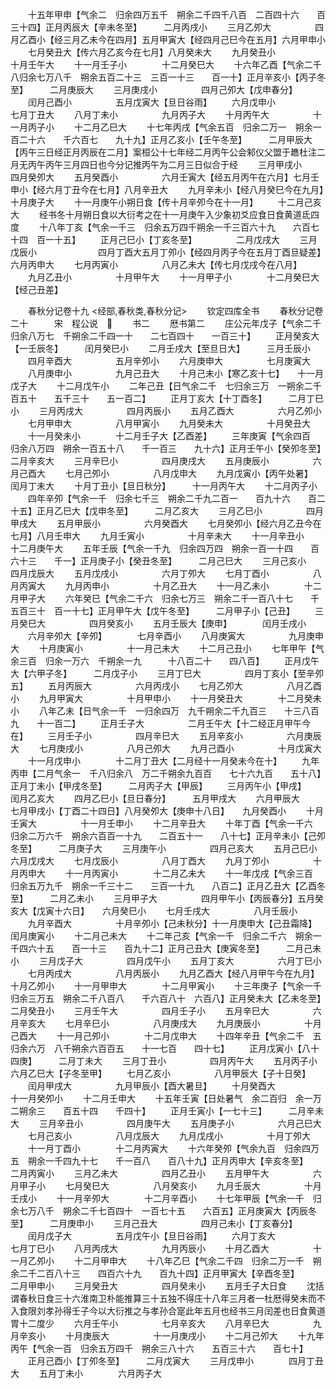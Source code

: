 <!-- { "loadSidebar": true } -->
　　十五年甲申【气余二　归余四万五千　朔余二千四千八百　二百四十六　　百三十四】正月丙辰大【辛未冬至】　　　二月丙戌小
　　三月乙夘大　　　　　四月乙酉小【经三月乙未今在四月】五月甲寅大【经四月己巳今在五月】六月甲申小
　　七月癸丑大【传六月乙亥今在七月】八月癸未大
　　九月癸丑小　　　　　十月壬午大
　　十一月壬子小　　　　十二月癸巳大
　　十六年乙酉【气余二千八归余七万八千　朔余五百二十三　三百一十三　　百一十】正月辛亥小【丙子冬至】　　　二月庚辰大
　　三月庚戌小　　　　　四月己夘大【戊申春分】
　　闰月己酉小　　　　　五月戊寅大【旦日谷雨】
　　六月戊申小　　　　　七月丁丑大
　　八月丁未小　　　　　九月丙子大
　　十月丙午大　　　　　十一月丙子小
　　十二月乙巳大
　　十七年丙戌【气余五百　归余二万一　朔余一百二十六　　千六百七　　九十九】正月乙亥小【壬午冬至】　　　二月甲辰大【丙午三日经正月丙辰在二月】案桓公十七年经二月丙午公会邾仪父盟于趭杜注二月无丙午丙午三月四日也今分记推丙午为二月三日似合于经
　　三月甲戌小　　　　　四月癸夘大
　　五月癸酉小　　　　　六月壬寅大【经五月丙午在六月】七月壬申小【经六月丁丑今在七月】八月辛丑大
　　九月辛未小【经八月癸巳今在九月】十月庚子大
　　十一月庚午小朔日食【传十月辛夘今在十一月】
　　十二月己亥大
　　经书冬十月朔日食以大衍考之在十一月庚午入少象初爻应食日食黄道氐四度
　　十八年丁亥【气余一千三　归余五万四千朔余一千三百六十九　　六百七十四　百一十五】
　　正月己巳小【丁亥冬至】　　　　　二月戊戌大
　　三月戊辰小　　　　　　　四月丁酉大五月丁夘小【经四月丙子今在五月丁酉旦疑差】六月丙申大
　　七月丙寅小　　　　　八月乙未大【传七月戊戌今在八月】
　　九月乙丑小　　　　　十月甲午大
　　十一月甲子小　　　　十二月癸巳大【经己丑差】

　　春秋分记卷十九
<经部,春秋类,春秋分记>
　　钦定四库全书
　　春秋分记卷二十　　　宋　程公说　
　　书二
　　厯书第二
　　庄公元年戊子【气余二千　归余八万七　千朔余二千四一十　　二七百四十　　一百三十】
　　正月癸亥大【一壬辰冬】　　　闰月癸巳小
　　二月壬戌大【至旦日大】　　　三月壬辰小
　　四月辛酉大　　　　　五月辛夘小
　　六月庚申大　　　　　七月庚寅大
　　八月庚申小　　　　　九月己丑大
　　十月己未小【寒乙亥十七】　　十一月戊子大
　　十二月戊午小
　　二年己丑【日气余二千　七归余三万　一朔余二千百五十　　五千三十　　五一百二】
　　正月丁亥大【十丁酉冬】　　　二月丁巳小
　　三月丙戌大　　　　　四月丙辰小
　　五月乙酉大　　　　　六月乙夘小
　　七月甲申大　　　　　八月甲寅小
　　九月癸未大　　　　　十月癸丑大
　　十一月癸未小　　　　十二月壬子大【乙酉差】
　　三年庚寅【气余四百　归余八万四　朔余一百五十八　　千一百三　　九十六】正月壬午小【癸夘冬至】　　　二月辛亥大
　　三月辛巳小　　　　　四月庚戌大
　　五月庚辰小　　　　　六月己酉大
　　七月己夘小　　　　　八月戊申大
　　九月戊寅小【丙午处暑】　　　闰月丁未大
　　十月丁丑小【旦日秋分】　　　十一月丙午大
　　十二月丙子小
　　四年辛夘【气余一千　归余七千三　朔余二千九二百一　　百九十六　　百二十五】正月乙巳大【戊申冬至】　　　二月乙亥大
　　三月乙巳小　　　　　四月甲戌大
　　五月甲辰小　　　　　六月癸酉大
　　七月癸夘小【经六月乙丑今在七月】八月壬申大
　　九月壬寅小　　　　　十月辛未大
　　十一月辛丑小　　　　十二月庚午大
　　五年壬辰【气余一千九　归余四万四　朔余一百一十四　　百六十三　　千一】正月庚子小【癸丑冬至】　　　二月己巳大
　　三月己亥小　　　　　四月戊辰大
　　五月戊戌小　　　　　六月丁夘大
　　七月丁酉小　　　　　八月丙寅大
　　九月丙申小　　　　　十月乙丑大
　　十一月乙未小　　　　十二月甲子大
　　六年癸巳【气余二千六　归余七万三　朔余二千一百八十七　　千五百三十　百一十七】正月甲午大【戊午冬至】　　　二月甲子小【己丑】
　　三月癸巳大　　　　　四月癸亥小
　　五月壬辰大【庚申】　　　　闰月壬戌小
　　六月辛夘大【辛夘】　　　　七月辛酉小
　　八月庚寅大　　　　　九月庚申大
　　十月庚寅小　　　　　十一月己未大
　　十二月己丑小
　　七年甲午【气余三百　归余一万六　千朔余一九　　　十八百二十　　四八百】
　　正月戊午大【六甲子冬】　　　二月戊子小
　　三月丁巳大　　　　　四月丁亥小【至辛夘五】
　　五月丙辰大　　　　　六月丙戌小
　　七月乙夘大　　　　　八月乙酉小
　　九月甲寅大　　　　　十月甲申小
　　十一月癸丑大　　　　十二月癸未小
　　八年乙未【日气余一千　一归余四万　九千朔余二千九百三　　十三八百九　　十一百二】
　　正月壬子大　　　　　二月壬午大【十二经正月甲午今在】
　　三月壬子小　　　　　四月辛巳大
　　五月辛亥小　　　　　六月庚辰大
　　七月庚戌小　　　　　八月己夘大
　　九月己酉小　　　　　十月戊寅大
　　十一月戊申小　　　　十二月丁丑大【二月经十一月癸未今在十】
　　九年丙申【二月气余一　千八归余八　万二千朔余九百百　　七十六九百　　五十八】正月丁未小【甲戌冬至】　　　二月丙子大【甲辰】
　　三月丙午小【甲戌】　　　　闰月乙亥大
　　四月乙巳小【旦日春分】　　　五月甲戌大
　　六月甲辰大　　　　　七月甲戌小【丁酉二十四日】八月癸夘大【庚申十八日】　　九月癸酉小
　　十月壬寅大　　　　　十一月壬申小
　　十二月辛丑大
　　十年丁酉【气余一千六　归余二万六千　朔余六百百一十九　　二百五十一　　八十七】正月辛未小【己夘冬至】　　　二月庚子大
　　三月庚午小　　　　　四月己亥大
　　五月己巳小　　　　　六月戊戌大
　　七月戊辰小　　　　　八月丁酉大
　　九月丁夘小　　　　　十月丙申大
　　十一月丙寅小　　　　十二月乙未大
　　十一年戊戌【气余三百　归余五万九千　朔余一千三十二　　三百一十九　　八百二】正月乙丑大【乙酉冬至】　　　二月乙未小
　　三月甲子大　　　　　四月甲午小【丙辰春分】五月癸亥大【戊寅十六日】　　六月癸巳小
　　七月壬戌大　　　　　八月壬辰小
　　九月辛酉大　　　　　十月辛夘小【己未秋分】十一月庚申大【己丑霜降】　　闰月庚寅小
　　十二月己未大
　　十二年己亥【气余一千　归余二千六　朔余一千四六十五　　百一十三　　百九十二】正月己丑大【庚寅冬至】　　　二月己未小
　　三月戊子大　　　　　四月戊午小
　　五月丁亥大　　　　　六月丁巳小
　　七月丙戌大　　　　　八月丙辰小
　　九月乙酉大【经八月甲午今在九月】十月乙夘小
　　十一月甲申大　　　　十二月甲寅小
　　十三年庚子【气余一千　归余三万五　朔余二千八百八　　千六百八十　六百八】正月癸未大【乙未冬至】　　　二月癸丑小
　　三月壬午大　　　　　四月壬子小
　　五月辛巳大　　　　　六月辛亥大
　　七月辛巳小　　　　　八月庚戌大
　　九月庚辰小　　　　　十月己酉大
　　十一月己夘小　　　　十二月戊申大
　　十四年辛丑【气余二千　五归余六万　八千朔余六百百五　　十一七百　　四十七】
　　正月戊寅小【八十四庚】　　　二月丁未大
　　三月丁丑小　　　　　四月丙午大
　　五月丙子小　　　　　六月乙巳大【子冬至甲】
　　七月乙亥小　　　　　八月甲辰大【子十日癸】
　　闰月甲戌大　　　　　九月甲辰小【酉大暑旦】
　　十月癸酉大　　　　　十一月癸夘小
　　十二月壬申大
　　十五年壬寅【日处暑气　余二百归　余一万二朔余三　　百五十四　　千四十】
　　正月壬寅小【一七十三】　　　二月辛未大
　　三月辛丑小　　　　　四月庚午大
　　五月庚子小　　　　　六月己巳大
　　七月己亥小　　　　　八月戊辰大
　　九月戊戌小　　　　　十月丁夘大
　　十一月丁酉小　　　　十二月丙寅大
　　十六年癸夘【气余九百　归余四万五　朔余一千四九十七　　千一百八　　百八十九】正月丙申大【辛亥冬至】　　　二月丙寅小
　　三月乙未大　　　　　四月乙丑小
　　五月甲午大　　　　　六月甲子小
　　七月癸巳大　　　　　八月癸亥小
　　九月壬辰大　　　　　十月壬戌小
　　十一月辛夘大　　　　十二月辛酉小
　　十七年甲辰【气余一千　归余七万八千　朔余二千七百四十　一百七十五　　六百五】正月庚寅大【丙辰冬至】　　　二月庚申小
　　三月己丑大　　　　　四月己未小【丁亥春分】
　　闰月戊子大　　　　　五月戊午小【旦日谷雨】
　　六月丁亥大　　　　　七月丁巳小
　　八月丙戌大　　　　　九月丙辰小
　　十月乙酉大　　　　　十一月乙夘小
　　十二月甲申大
　　十八年乙巳【气余二千四　归余二万一千　朔余二千二百八十三　　四百六十九　　百九十四】正月甲寅大【辛酉冬至】　　　二月甲申小
　　三月癸丑大　　　　　四月癸未小
　　五月壬子大日食
　　沈括谓春秋日食三十六淮南卫朴能推算三十五独不得庄十八年三月者一杜厯得癸未而不入食限刘孝孙得壬子今以大衍推之与孝孙合寔此年五月也经书三月闰差也日食黄道胃十二度少
　　六月壬午小　　　　　七月辛亥大
　　八月辛巳大　　　　　九月辛亥小
　　十月庚辰大　　　　　十一月庚戌小
　　十二月己夘大
　　十九年丙午【气余一百　归余五万四千　朔余三八十六　　五百三十六　　百七十】
　　正月己酉小【丁夘冬至】　　　二月戊寅大
　　三月戊申小　　　　四月丁丑大
　　五月丁未小　　　　六月丙子大
